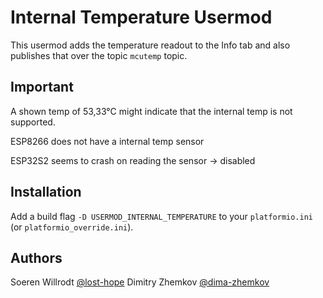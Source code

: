 # Internal Temperature Usermod
This usermod adds the temperature readout to the Info tab and also publishes that over the topic `mcutemp` topic.

## Important
A shown temp of 53,33°C might indicate that the internal temp is not supported.

ESP8266 does not have a internal temp sensor

ESP32S2 seems to crash on reading the sensor -> disabled

## Installation
Add a build flag `-D USERMOD_INTERNAL_TEMPERATURE` to your `platformio.ini` (or `platformio_override.ini`).

## Authors
Soeren Willrodt [@lost-hope](https://github.com/lost-hope)
Dimitry Zhemkov [@dima-zhemkov](https://github.com/dima-zhemkov)